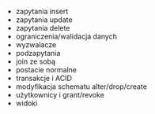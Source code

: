- zapytania insert
- zapytania update
- zapytania delete
- ograniczenia/walidacja danych
- wyzwalacze
- podzapytania
- join ze sobą
- postacie normalne
- transakcje i ACID
- modyfikacja schematu alter/drop/create
- użytkownicy i grant/revoke
- widoki
